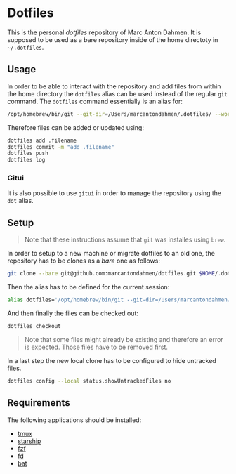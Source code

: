 # Dotfiles

This is the personal _dotfiles_ repository of Marc Anton Dahmen.
It is supposed to be used as a bare repository inside of the home directoty in `~/.dotfiles`.

## Usage

In order to be able to interact with the repository and add files from within the home directory the `dotfiles` alias
can be used instead of the regular `git` command. The `dotfiles` command essentially is an alias for:

```bash
/opt/homebrew/bin/git --git-dir=/Users/marcantondahmen/.dotfiles/ --work-tree=/Users/marcantondahmen
```

Therefore files can be added or updated using:

```bash
dotfiles add .filename
dotfiles commit -m "add .filename"
dotfiles push
dotfiles log
```

### Gitui

It is also possible to use `gitui` in order to manage the repository using the `dot` alias.

## Setup

> Note that these instructions assume that `git` was installes using `brew`.

In order to setup to a new machine or migrate dotfiles to an old one, the repository has to be clones as a _bare_ one as follows:

```bash
git clone --bare git@github.com:marcantondahmen/dotfiles.git $HOME/.dotfiles
```

Then the alias has to be defined for the current session:

```bash
alias dotfiles='/opt/homebrew/bin/git --git-dir=/Users/marcantondahmen/.dotfiles/ --work-tree=/Users/marcantondahmen'
```

And then finally the files can be checked out:

```bash
dotfiles checkout
```

> Note that some files might already be existing and therefore an error is expected. Those files have to be removed first.

In a last step the new local clone has to be configured to hide untracked files.

```bash
dotfiles config --local status.showUntrackedFiles no
```

## Requirements

The following applications should be installed:

- [tmux](https://github.com/tmux/tmux)
- [starship](https://starship.rs)
- [fzf](https://github.com/junegunn/fzf)
- [fd](https://github.com/sharkdp/fd)
- [bat](https://github.com/sharkdp/bat)
